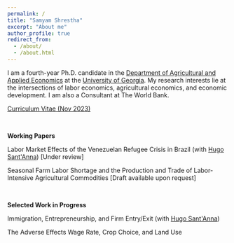 ```yaml
---
permalink: /
title: "Samyam Shrestha"
excerpt: "About me"
author_profile: true
redirect_from: 
  - /about/
  - /about.html
---
```


I am a fourth-year Ph.D. candidate in the [Department of Agricultural and Applied Economics](https://agecon.uga.edu/) at the [University of Georgia](https://uga.edu). My research interests lie at the intersections of labor economics, agricultural economics, and economic development. I am also a Consultant at The World Bank.

[Curriculum Vitae (Nov 2023)](https://shsamyam.github.io/files/CV_Oct_13.pdf)

<p>&nbsp;</p>

**Working Papers**

Labor Market Effects of the Venezuelan Refugee Crisis in Brazil (with [Hugo Sant'Anna](https://hsantanna.org/)) [Under review]

Seasonal Farm Labor Shortage and the Production and Trade of Labor-Intensive Agricultural Commodities [Draft available upon request]

<p>&nbsp;</p>

**Selected Work in Progress**

Immigration, Entrepreneurship, and Firm Entry/Exit (with [Hugo Sant'Anna](https://hsantanna.org/))

The Adverse Effects Wage Rate, Crop Choice, and Land Use
